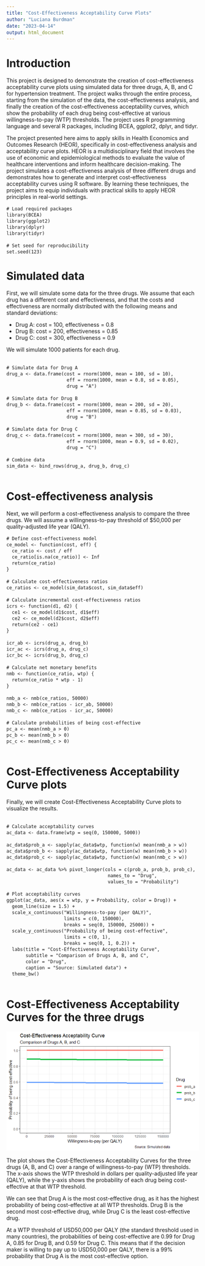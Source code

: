 ```yaml
---
title: "Cost-Effectiveness Acceptability Curve Plots"
author: "Luciana Burdman"
date: "2023-04-14"
output: html_document
---
```


# Introduction

This project is designed to demonstrate the creation of cost-effectiveness acceptability curve plots using simulated data for three drugs, A, B, and C for hypertension treatment. The project walks through the entire process, starting from the simulation of the data, the cost-effectiveness analysis, and finally the creation of the cost-effectiveness acceptability curves, which show the probability of each drug being cost-effective at various willingness-to-pay (WTP) thresholds. The project uses R programming language and several R packages, including BCEA, ggplot2, dplyr, and tidyr.

The project presented here aims to apply skills in Health Economics and Outcomes Research (HEOR), specifically in cost-effectiveness analysis and acceptability curve plots. HEOR is a multidisciplinary field that involves the use of economic and epidemiological methods to evaluate the value of healthcare interventions and inform healthcare decision-making. The project simulates a cost-effectiveness analysis of three different drugs and demonstrates how to generate and interpret cost-effectiveness acceptability curves using R software. By learning these techniques, the project aims to equip individuals with practical skills to apply HEOR principles in real-world settings.


```{r}
# Load required packages
library(BCEA)
library(ggplot2)
library(dplyr)
library(tidyr)

# Set seed for reproducibility
set.seed(123)

```

# Simulated data

First, we will simulate some data for the three drugs. We assume that each drug has a different cost and effectiveness, and that the costs and effectiveness are normally distributed with the following means and standard deviations:

* Drug A: cost = 100, effectiveness = 0.8
* Drug B: cost = 200, effectiveness = 0.85
* Drug C: cost = 300, effectiveness = 0.9

We will simulate 1000 patients for each drug.

```{r}

# Simulate data for Drug A
drug_a <- data.frame(cost = rnorm(1000, mean = 100, sd = 10),
                      eff = rnorm(1000, mean = 0.8, sd = 0.05),
                      drug = "A")

# Simulate data for Drug B
drug_b <- data.frame(cost = rnorm(1000, mean = 200, sd = 20),
                      eff = rnorm(1000, mean = 0.85, sd = 0.03),
                      drug = "B")

# Simulate data for Drug C
drug_c <- data.frame(cost = rnorm(1000, mean = 300, sd = 30),
                      eff = rnorm(1000, mean = 0.9, sd = 0.02),
                      drug = "C")

# Combine data
sim_data <- bind_rows(drug_a, drug_b, drug_c)


```

# Cost-effectiveness analysis

Next, we will perform a cost-effectiveness analysis to compare the three drugs. We will assume a willingness-to-pay threshold of $50,000 per quality-adjusted life year (QALY).

```{r}
# Define cost-effectiveness model
ce_model <- function(cost, eff) {
  ce_ratio <- cost / eff
  ce_ratio[is.na(ce_ratio)] <- Inf
  return(ce_ratio)
}

# Calculate cost-effectiveness ratios
ce_ratios <- ce_model(sim_data$cost, sim_data$eff)

# Calculate incremental cost-effectiveness ratios
icrs <- function(d1, d2) {
  ce1 <- ce_model(d1$cost, d1$eff)
  ce2 <- ce_model(d2$cost, d2$eff)
  return(ce2 - ce1)
}

icr_ab <- icrs(drug_a, drug_b)
icr_ac <- icrs(drug_a, drug_c)
icr_bc <- icrs(drug_b, drug_c)

# Calculate net monetary benefits
nmb <- function(ce_ratio, wtp) {
  return(ce_ratio * wtp - 1)
}

nmb_a <- nmb(ce_ratios, 50000)
nmb_b <- nmb(ce_ratios - icr_ab, 50000)
nmb_c <- nmb(ce_ratios - icr_ac, 50000)

# Calculate probabilities of being cost-effective
pc_a <- mean(nmb_a > 0)
pc_b <- mean(nmb_b > 0)
pc_c <- mean(nmb_c > 0)


```


# Cost-Effectiveness Acceptability Curve plots

Finally, we will create Cost-Effectiveness Acceptability Curve plots to visualize the results.

```{r}

# Calculate acceptability curves
ac_data <- data.frame(wtp = seq(0, 150000, 5000))

ac_data$prob_a <- sapply(ac_data$wtp, function(w) mean(nmb_a > w))
ac_data$prob_b <- sapply(ac_data$wtp, function(w) mean(nmb_b > w))
ac_data$prob_c <- sapply(ac_data$wtp, function(w) mean(nmb_c > w))

ac_data <- ac_data %>% pivot_longer(cols = c(prob_a, prob_b, prob_c),
                                     names_to = "Drug",
                                     values_to = "Probability")

# Plot acceptability curves
ggplot(ac_data, aes(x = wtp, y = Probability, color = Drug)) +
  geom_line(size = 1.5) +
  scale_x_continuous("Willingness-to-pay (per QALY)",
                     limits = c(0, 150000),
                     breaks = seq(0, 150000, 25000)) +
  scale_y_continuous("Probability of being cost-effective",
                     limits = c(0, 1),
                     breaks = seq(0, 1, 0.2)) +
  labs(title = "Cost-Effectiveness Acceptability Curve",
       subtitle = "Comparison of Drugs A, B, and C",
       color = "Drug",
       caption = "Source: Simulated data") +
  theme_bw()


```

# Cost-Effectiveness Acceptability Curves for the three drugs

<img src="https://github.com/lucianaburdman/hypertension-treatment-three-different-drugs/blob/4d6a18f31ed636b03cbb4cd91308a223262577d1/Image1.png">

The plot shows the Cost-Effectiveness Acceptability Curves for the three drugs (A, B, and C) over a range of willingness-to-pay (WTP) thresholds. The x-axis shows the WTP threshold in dollars per quality-adjusted life year (QALY), while the y-axis shows the probability of each drug being cost-effective at that WTP threshold.

We can see that Drug A is the most cost-effective drug, as it has the highest probability of being cost-effective at all WTP thresholds. Drug B is the second most cost-effective drug, while Drug C is the least cost-effective drug.

At a WTP threshold of USD50,000 per QALY (the standard threshold used in many countries), the probabilities of being cost-effective are 0.99 for Drug A, 0.85 for Drug B, and 0.59 for Drug C. This means that if the decision maker is willing to pay up to USD50,000 per QALY, there is a 99% probability that Drug A is the most cost-effective option.

